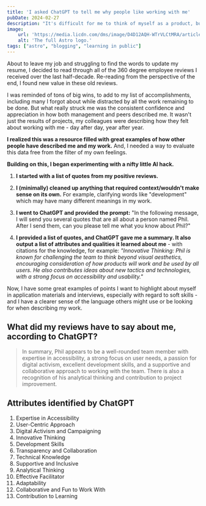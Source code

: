 ```yaml
---
title: 'I asked ChatGPT to tell me why people like working with me'
pubDate: 2024-02-27
description: "It's difficult for me to think of myself as a product, but that's really what job seeking is. In this article, I describe how I tried using AI to analyze quotes from professional feedback as if they were Amazon customer reviews - for the product that is me."
image:
    url: 'https://media.licdn.com/dms/image/D4D12AQH-WTrVLCtMRA/article-cover_image-shrink_720_1280/0/1709047417673?e=1715817600&v=beta&t=kgiwNNdWxzwpItBpcWHQpzyVWBTY2ZsBvuephgdOnEM'
    alt: 'The full Astro logo.'
tags: ["astro", "blogging", "learning in public"]
---
```

About to leave my job and struggling to find the words to update my resume, I decided to read through all of the 360 degree employee reviews I received over the last half-decade. Re-reading from the perspective of the end, I found new value in these old reviews.

I was reminded of tons of big wins, to add to my list of accomplishments, including many I forgot about while distracted by all the work remaining to be done. But what really struck me was the consistent confidence and appreciation in how both management and peers described me. It wasn't just the results of projects, my colleagues were describing how they felt about working with me - day after day, year after year.

**I realized this was a resource filled with great examples of how other people have described me and my work.** And, I needed a way to evaluate this data free from the filter of my own feelings. 

**Building on this, I began experimenting with a nifty little AI hack.**

1. **I started with a list of quotes from my positive reviews.**

2. **I (minimally) cleaned up anything that required context/wouldn't make sense on its own.** For example, clarifying words like "development" which may have many different meanings in my work.

3. **I went to ChatGPT and provided the prompt:** "In the following message, I will send you several quotes that are all about a person named Phil. After I send them, can you please tell me what you know about Phil?"

4. **I provided a list of quotes, and ChatGPT gave me a summary. It also output a list of attributes and qualities it learned about me** - with citations for the knowledge, for example: *"Innovative Thinking: Phil is known for challenging the team to think beyond visual aesthetics, encouraging consideration of how products will work and be used by all users. He also contributes ideas about new tactics and technologies, with a strong focus on accessibility and usability."*

Now, I have some great examples of points I want to highlight about myself in application materials and interviews, especially with regard to soft skills - and I have a clearer sense of the language others might use or be looking for when describing my work. 

## What did my reviews have to say about me, according to ChatGPT?

>In summary, Phil appears to be a well-rounded team member with expertise in accessibility, a strong focus on user needs, a passion for digital activism, excellent development skills, and a supportive and collaborative approach to working with the team. There is also a recognition of his analytical thinking and contribution to project improvement.

## Attributes identified by ChatGPT 

1. Expertise in Accessibility
2. User-Centric Approach
3. Digital Activism and Campaigning
4. Innovative Thinking
5. Development Skills
6. Transparency and Collaboration
7. Technical Knowledge
8. Supportive and Inclusive
9. Analytical Thinking
10. Effective Facilitator
11. Adaptability
12. Collaborative and Fun to Work With
13. Contribution to Learning 